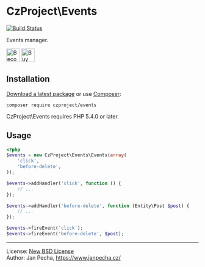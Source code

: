 
# CzProject\Events

[![Build Status](https://travis-ci.org/czproject/events.svg?branch=master)](https://travis-ci.org/czproject/events)

Events manager.

<a href="https://www.patreon.com/bePatron?u=9680759"><img src="https://c5.patreon.com/external/logo/become_a_patron_button.png" alt="Become a Patron!" height="35"></a>
<a href="https://www.paypal.me/janpecha/1eur"><img src="https://buymecoffee.intm.org/img/button-paypal-white.png" alt="Buy me a coffee" height="35"></a>


## Installation

[Download a latest package](https://github.com/czproject/events/releases) or use [Composer](http://getcomposer.org/):

```
composer require czproject/events
```

CzProject\Events requires PHP 5.4.0 or later.


## Usage

``` php
<?php
$events = new CzProject\Events\Events(array(
	'click',
	'before-delete',
));

$events->addHandler('click', function () {
	// ...
});

$events->addHandler('before-delete', function (Entity\Post $post) {
	// ...
});

$events->fireEvent('click');
$events->fireEvent('before-delete', $post);
```

------------------------------

License: [New BSD License](license.md)
<br>Author: Jan Pecha, https://www.janpecha.cz/
